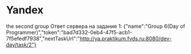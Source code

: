 # Yandex
the second group
Ответ сервера на задание 1:
{"name":"Group 6(Day of Programmer)","token":"bad7d332-0eb4-47f5-acb1-7f5efedf7938","nextTaskUrl":"http://ya.praktikum.fvds.ru:8080/dev-day/task/2"}